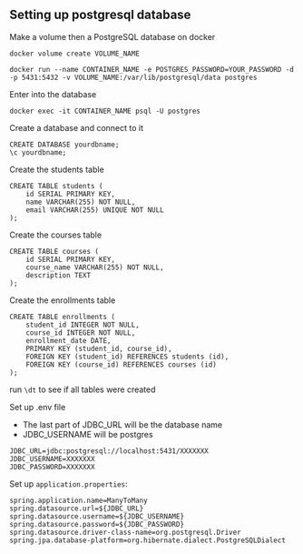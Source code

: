 ## Setting up postgresql database

Make a volume then a PostgreSQL database on docker

```docker volume create VOLUME_NAME```
```
docker run --name CONTAINER_NAME -e POSTGRES_PASSWORD=YOUR_PASSWORD -d -p 5431:5432 -v VOLUME_NAME:/var/lib/postgresql/data postgres
```
Enter into the database
```
docker exec -it CONTAINER_NAME psql -U postgres
```
Create a database and connect to it
```
CREATE DATABASE yourdbname;
\c yourdbname;
```
Create the students table
```
CREATE TABLE students (
    id SERIAL PRIMARY KEY,
    name VARCHAR(255) NOT NULL,
    email VARCHAR(255) UNIQUE NOT NULL
);
```
Create the courses table
```
CREATE TABLE courses (
    id SERIAL PRIMARY KEY,
    course_name VARCHAR(255) NOT NULL,
    description TEXT
);
```
Create the enrollments table
```
CREATE TABLE enrollments (
    student_id INTEGER NOT NULL,
    course_id INTEGER NOT NULL,
    enrollment_date DATE,
    PRIMARY KEY (student_id, course_id),
    FOREIGN KEY (student_id) REFERENCES students (id),
    FOREIGN KEY (course_id) REFERENCES courses (id)
);
```
run `\dt` to see if all tables were created

Set up .env file
- The last part of JDBC_URL will be the database name
- JDBC_USERNAME will be postgres

```
JDBC_URL=jdbc:postgresql://localhost:5431/XXXXXXX
JDBC_USERNAME=XXXXXXX
JDBC_PASSWORD=XXXXXXX
```
Set up `application.properties`:
```
spring.application.name=ManyToMany
spring.datasource.url=${JDBC_URL}
spring.datasource.username=${JDBC_USERNAME}
spring.datasource.password=${JDBC_PASSWORD}
spring.datasource.driver-class-name=org.postgresql.Driver
spring.jpa.database-platform=org.hibernate.dialect.PostgreSQLDialect
```
